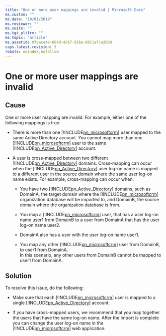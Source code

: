 ```yaml
---
title: "One or more user mappings are invalid | Microsoft Docs"
ms.custom: ""
ms.date: "10/01/2018"
ms.reviewer: ""
ms.suite: ""
ms.tgt_pltfrm: ""
ms.topic: "article"
ms.assetid: 97eace4e-604d-4267-926a-8011a7ca2b99
caps.latest.revision: 3
robots: noindex,nofollow
---
```

# One or more user mappings are invalid

## Cause
  
 One or more user mapping are invalid. For example, either one of the following mappings is true:  
  
-   There is more than one [!INCLUDE[pn_microsoftcrm](../includes/pn-microsoftcrm.md)] user mapped to the same Active Directory account. You cannot map more than one [!INCLUDE[pn_microsoftcrm](../includes/pn-microsoftcrm.md)] user to the same [!INCLUDE[pn_Active_Directory](../includes/pn-active-directory.md)] account.  
  
-   A user is cross-mapped between two different [!INCLUDE[pn_Active_Directory](../includes/pn-active-directory.md)] domains. Cross-mapping can occur when the [!INCLUDE[pn_Active_Directory](../includes/pn-active-directory.md)] user log-on name is mapped to a different user in the source domain where the same user log-on name exists. For example, cross-mapping can occur when:  
  
    -   You have two [!INCLUDE[pn_Active_Directory](../includes/pn-active-directory.md)] domains, such as DomainA, the target domain where the [!INCLUDE[pn_microsoftcrm](../includes/pn-microsoftcrm.md)] organization database will be imported to, and DomainB, the source domain where the organization database is from.  
  
    -   You map a [!INCLUDE[pn_microsoftcrm](../includes/pn-microsoftcrm.md)] user, that has a user log-on name user1 from DomainB to a user from DomainA that has the user log-on name user2.  
  
    -   DomainA also has a user with the user log-on name user1.  
  
    -   You map any other [!INCLUDE[pn_microsoftcrm](../includes/pn-microsoftcrm.md)] user from DomainB, to user1 from DomainA.  
        In this scenario, any other users from DomainB cannot be mapped to user1 from DomainA.  
  
## Solution
  
 To resolve this issue, do the following:  
  
-   Make sure that each [!INCLUDE[pn_microsoftcrm](../includes/pn-microsoftcrm.md)] user is mapped to a single [!INCLUDE[pn_Active_Directory](../includes/pn-active-directory.md)] account.  
  
-   If you have cross-mapped users, we recommend that you map together the users that have the same log-on name. After the import is complete you can change the user log-on name in the [!INCLUDE[pn_microsoftcrm](../includes/pn-microsoftcrm.md)] web application.

